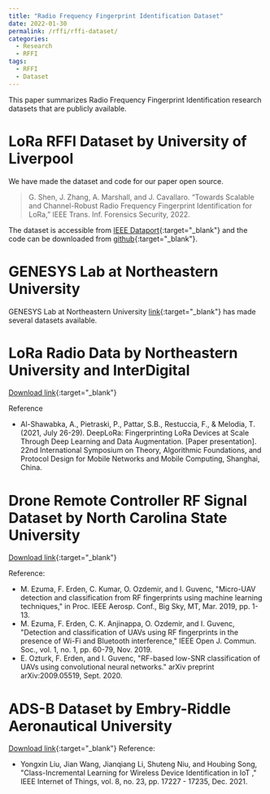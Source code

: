 ```yaml
---
title: "Radio Frequency Fingerprint Identification Dataset"
date: 2022-01-30
permalink: /rffi/rffi-dataset/
categories:
  - Research
  - RFFI
tags:
  - RFFI
  - Dataset
---
```


This paper summarizes Radio Frequency Fingerprint Identification research datasets that are publicly available. 

# LoRa RFFI Dataset by University of Liverpool
We have made the dataset and code for our paper open source.
>G. Shen, J. Zhang, A. Marshall, and J. Cavallaro. “Towards Scalable and Channel-Robust Radio Frequency Fingerprint Identification for LoRa,” IEEE Trans. Inf. Forensics Security, 2022.

The dataset is accessible from [IEEE Dataport](https://ieee-dataport.org/open-access/lorarffidataset){:target="_blank"} and the code can be downloaded from [github](https://github.com/gxhen/LoRa_RFFI){:target="_blank"}.

# GENESYS Lab at Northeastern University
GENESYS Lab at Northeastern University [link](https://genesys-lab.org/mldatasets){:target="_blank"} has made several datasets available.


# LoRa Radio Data by Northeastern University and InterDigital
[Download link](https://www.interdigital.com/data_sets/lora-radio-data.){:target="_blank"} 

Reference
* Al-Shawabka, A., Pietraski, P., Pattar, S.B., Restuccia, F., & Melodia, T. (2021, July 26-29). DeepLoRa: Fingerprinting LoRa Devices at Scale Through Deep Learning and Data Augmentation. [Paper presentation]. 22nd International Symposium on Theory, Algorithmic Foundations, and Protocol Design for Mobile Networks and Mobile Computing, Shanghai, China.

# Drone Remote Controller RF Signal Dataset by North Carolina State University
[Download link](https://ieee-dataport.org/open-access/drone-remote-controller-rf-signal-dataset){:target="_blank"}

Reference: 
* M. Ezuma, F. Erden, C. Kumar, O. Ozdemir, and I. Guvenc, "Micro-UAV detection and classification from RF fingerprints using machine learning techniques," in Proc. IEEE Aerosp. Conf., Big Sky, MT, Mar. 2019, pp. 1-13.
* M. Ezuma, F. Erden, C. K. Anjinappa, O. Ozdemir, and I. Guvenc, "Detection and classification of UAVs using RF fingerprints in the presence of Wi-Fi and Bluetooth interference," IEEE Open J. Commun. Soc., vol. 1, no. 1, pp. 60-79, Nov. 2019.
* E. Ozturk, F. Erden, and I. Guvenc, "RF-based low-SNR classification of UAVs using convolutional neural networks." arXiv preprint arXiv:2009.05519, Sept. 2020.

# ADS-B Dataset by Embry-Riddle Aeronautical University
[Download link](https://ieee-dataport.org/documents/ads-b-signals-records-non-cryptographic-identification-and-incremental-learning){:target="_blank"}
Reference: 
* Yongxin Liu, Jian Wang, Jianqiang Li, Shuteng Niu, and Houbing Song, "Class-Incremental Learning for Wireless Device Identification in IoT
," IEEE Internet of Things, vol. 8, no. 23, pp. 17227 - 17235, Dec. 2021.